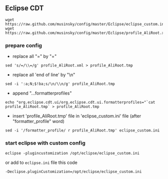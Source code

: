Eclipse CDT
-----------
```
wget https://raw.github.com/musinsky/config/master/Eclipse/eclipse_custom.ini
wget https://raw.github.com/musinsky/config/master/Eclipse/profile_AliRoot.xml
```

### prepare config

* replace all "=" by "\="
```
sed 's/=/\\=/g' profile_AliRoot.xml > profile_AliRoot.tmp
```

* replace all 'end of line' by "\n"
```
sed -i ':a;N;$!ba;s/\n/\\n/g' profile_AliRoot.tmp
```

* append "...formatterprofiles"
```
echo "org.eclipse.cdt.ui/org.eclipse.cdt.ui.formatterprofiles="`cat profile_AliRoot.tmp` > profile_AliRoot.tmp
```

* insert 'profile_AliRoot.tmp' file in 'eclipse_custom.ini' file (after "formatter_profile" word)
```
sed -i '/formatter_profile/ r profile_AliRoot.tmp' eclipse_custom.ini
```

### start eclipse with custom config

```
eclipse -plugincustomization /opt/eclipse/eclipse_custom.ini
```
or add to ``eclipse.ini`` file this code

```
-Declipse.pluginCustomization=/opt/eclipse/eclipse_custom.ini
```
